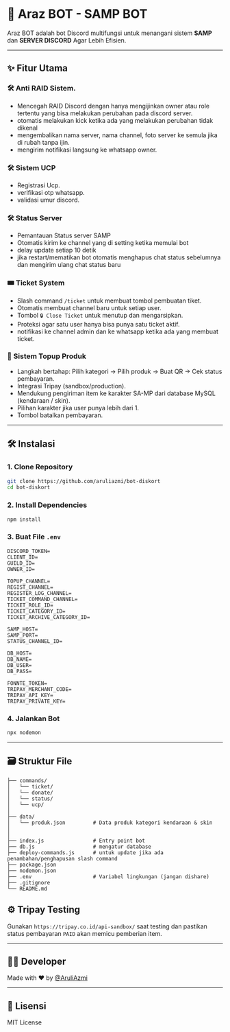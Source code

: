 # 🤖 Araz BOT - SAMP BOT

Araz BOT adalah bot Discord multifungsi untuk menangani sistem **SAMP** dan **SERVER DISCORD** Agar Lebih Efisien.

---

## ✨ Fitur Utama

### 🛠️ Anti RAID Sistem.
- Mencegah RAID Discord dengan hanya mengijinkan owner atau role tertentu yang bisa melakukan perubahan pada discord server.
- otomatis melakukan kick ketika ada yang melakukan perubahan tidak dikenal
- mengembalikan nama server, nama channel, foto server ke semula jika di rubah tanpa ijin.
- mengirim notifikasi langsung ke whatsapp owner.


### 🛠️ Sistem UCP
- Registrasi Ucp.
- verifikasi otp whatsapp.
- validasi umur discord.

### 🛠️ Status Server
- Pemantauan Status server SAMP
- Otomatis kirim ke channel yang di setting ketika memulai bot
- delay update setiap 10 detik
- jika restart/mematikan bot otomatis menghapus chat status sebelumnya dan mengirim ulang chat status baru

### 🎟️ Ticket System
- Slash command `/ticket` untuk membuat tombol pembuatan tiket.
- Otomatis membuat channel baru untuk setiap user.
- Tombol `🔒 Close Ticket` untuk menutup dan mengarsipkan.
- Proteksi agar satu user hanya bisa punya satu ticket aktif.
- notifikasi ke channel admin dan ke whatsapp ketika ada yang membuat ticket.

### 💸 Sistem Topup Produk
- Langkah bertahap: Pilih kategori → Pilih produk → Buat QR → Cek status pembayaran.
- Integrasi Tripay (sandbox/production).
- Mendukung pengiriman item ke karakter SA-MP dari database MySQL (kendaraan / skin).
- Pilihan karakter jika user punya lebih dari 1.
- Tombol batalkan pembayaran.

---

## 🛠️ Instalasi

### 1. Clone Repository

```bash
git clone https://github.com/aruliazmi/bot-diskort
cd bot-diskort
```

### 2. Install Dependencies

```bash
npm install
```

### 3. Buat File `.env`

```env
DISCORD_TOKEN=
CLIENT_ID=
GUILD_ID=
OWNER_ID=

TOPUP_CHANNEL=
REGIST_CHANNEL=
REGISTER_LOG_CHANNEL=
TICKET_COMMAND_CHANNEL=
TICKET_ROLE_ID=
TICKET_CATEGORY_ID=
TICKET_ARCHIVE_CATEGORY_ID=

SAMP_HOST=
SAMP_PORT=
STATUS_CHANNEL_ID=

DB_HOST=
DB_NAME=
DB_USER=
DB_PASS=

FONNTE_TOKEN=
TRIPAY_MERCHANT_CODE=
TRIPAY_API_KEY=
TRIPAY_PRIVATE_KEY=
```

### 4. Jalankan Bot

```bash
npx nodemon
```

---

## 🗃️ Struktur File

```
├── commands/
│   └── ticket/
│   └── donate/
│   └── status/
│   └── ucp/
│
├── data/
│   └── produk.json         # Data produk kategori kendaraan & skin
│
│
├── index.js                # Entry point bot
├── db.js                   # mengatur database
├── deploy-commands.js      # untuk update jika ada penambahan/penghapusan slash command
├── package.json
├── nodemon.json
├── .env                    # Variabel lingkungan (jangan dishare)
├── .gitignore
└── README.md
```

## ⚙️ Tripay Testing

Gunakan `https://tripay.co.id/api-sandbox/` saat testing dan pastikan status pembayaran `PAID` akan memicu pemberian item.

---

## 👨‍💻 Developer

Made with ❤️ by [@AruliAzmi](https://github.com/aruliazmi)

---

## 📄 Lisensi

MIT License
